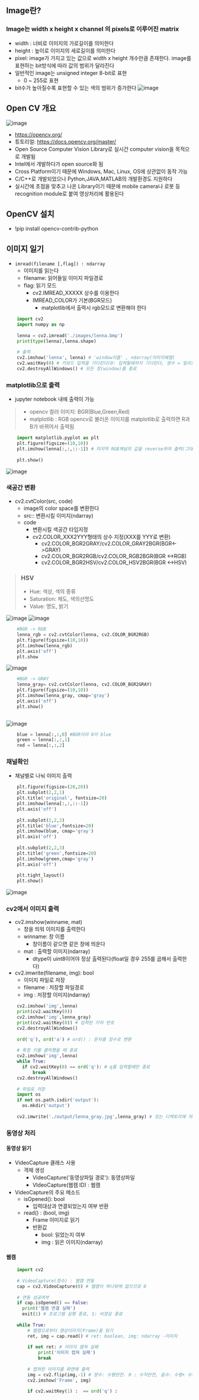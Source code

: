 ## Image란?
### Image는 width x height x channel 의 pixels로 이루어진 matrix
  
  - width : 너비로 이미지의 가로길이를 의미한다
  - height : 높이로 이미지의 세로길이를 의미한다
  - pixel: image가 가지고 있는 값으로 width x height 개수만큼 존재한다. image를 표현하는 bit방식에 따라 값의 범위가 달라진다
  - 일반적인 image는 unsigned integer 8-bit로 표현
    - 0 ~ 255로 표현
  - bit수가 높아질수록 표현할 수 있는 색의 범위가 증가한다
 ![image](https://user-images.githubusercontent.com/76146752/116854837-496b2400-ac33-11eb-87ba-847ceae65bab.png)


## Open CV 개요
![image](https://user-images.githubusercontent.com/76146752/116854878-58ea6d00-ac33-11eb-84f4-1e7dce9b108d.png)

 - https://opencv.org/
 - 튜토리얼: https://docs.opencv.org/master/
 - Open  Source Computer Vision Library로 실시간 computer vision을 목적으로 개발됨
 - Intel에서 개발하다가 open source화 됨
 - Cross Platform이기 때문에 Windows, Mac, Linux, OS에 상관없이 동작 가능
 - C/C++로 개발되었으나 Python,JAVA,MATLAB의 개발환경도 지원하다
 - 실시간에 초점을 맞추고 나온 Library이기 때문에 mobile camera나 로봇 등 recognition module로 붙여 영상처리에 활용된다

## OpenCV 설치
  - !pip install opencv-contrib-python

## 이미지 일기
  - `imread(filename [,flag]) : ndarray`
    - 이미지를 읽는다
    - filename: 읽어들일 이미지 파일경로
    - flag: 읽기 모드
        - cv2.IMREAD_XXXXX 상수를 이용한다
        - IMREAD_COLOR가 기본(BGR모드)
            - matplotlib에서 출력시 rgb모드로 변환해야 한다


``` python
    import cv2
    import numpy as np
    
    lenna = cv2.imread('./images/lenna.bmp')
    print(type(lenna),lenna.shape)
    
    # 출력
    cv2.imshow('lenna', lenna) # 'window이름' , ndarray(이미지배열)
    cv2.waitKey(0) # 키보드 입력을 기다린다(0: 입력될때까지 기다린다, 양수 = 밀리초)
    cv2.destroyAllWindows() # 모든 창(window)를 종료
```

### matplotlib으로 출력
  - jupyter notebook 내에 출력이 가능
  > - opencv 컬러 이미지: BGR(Blue,Green,Red)
  > - matplotlib : RGB
  > opencv로 불러온 이미지를 matplotlib로 출력하면 R과 B가 바뀌어서 출력됨
  > 

 ``` python
     import matplotlib.pyplot as plt
     plt.figure(figsize=(10,10))
     plt.imshow(lenna[:,:,::-1]) # 마지막 RGB채널의 값을 reverse하여 출력(그대로 출력하면 R과 B가 뒤바뀌어 출력됨)
     
     plt.show()
```
![image](https://user-images.githubusercontent.com/76146752/116859400-eed5c600-ac3a-11eb-9d24-73801c752e0f.png)

### 색공간 변환
  - cv2.cvtColor(src, code)
    - image의 color space를 변환한다
    - src:: 변환시킬 이미지(ndarray)
    - code
        - 변환시킬 색공간 타입지정
        - cv2.COLOR_XXX2YYY형태의 상수 지정(XXX를 YYY로 변환)
            - cv2.COLOR_BGR2GRAY/cv2.COLOR_GRAY2BGR(BGR<->GRAY)
            - cv2.COLOR_BGR2RGB/cv2.COLOR_RGB2BGR(BGR <->RGB)
            - cv2.COLOR_BGR2HSV/cv2.COLOR_HSV2BGR(BGR <->HSV)

   > ### HSV
   >  - Hue: 색상, 색의 종류
   >  - Saturation: 채도, 색의선명도
   >  - Value: 명도, 밝기
   >  
![image](https://user-images.githubusercontent.com/76146752/116889933-155e2600-ac68-11eb-9180-b2f3906d3a75.png)
![image](https://user-images.githubusercontent.com/76146752/116889952-18f1ad00-ac68-11eb-8054-4556e230f1b5.png)


``` python
    #BGR -> RGB
    lenna_rgb = cv2.cvtColor(lenna, cv2.COLOR_BGR2RGB)
    plt.figure(figsize=(10,10))
    plt.imshow(lenna_rgb)
    plt.axis('off')
    plt.show
```
![image](https://user-images.githubusercontent.com/76146752/116890131-3f174d00-ac68-11eb-9f05-7647828c9a25.png)




``` python
    #BGR -> GRAY
    lenna_gray= cv2.cvtColor(lenna, cv2.COLOR_BGR2GRAY)
    plt.figure(figsize=(10,10))
    plt.imshow(lenna_gray, cmap='gray')
    plt.axis('off')
    plt.show()
    
```
![image](https://user-images.githubusercontent.com/76146752/116890275-69690a80-ac68-11eb-8dd1-bbf752341b2d.png)

``` python
    blue = lenna[:,:,0] #BGR이라 0이 blue
    green = lenna[:,:,1]
    red = lenna[:,:,2]
```

### 채널확인
  - 채널별로 나눠 이미지 출력

``` python
    plt.figure(figsize=(20,20))
    plt.subplot(2,2,1)
    plt.title('original', fontsize=20)
    plt.imshow(lenna[:,:,::-1])
    plt.axis('off')
    
    plt.subplot(2,2,2)
    plt.title('blue',fontsize=20)
    plt.imshow(blue, cmap='gray')
    plt.axis('off')
    
    plt.subplot(2,2,3)
    plt.title('green',fontsize=20)
    plt.imshow(green,cmap='gray')
    plt.axis('off')
    
    plt.tight_layout()
    plt.show()
```
![image](https://user-images.githubusercontent.com/76146752/116892152-7d157080-ac6a-11eb-8320-a0632e3995a4.png)

### cv2에서 이미지 출력
  - cv2.imshow(winname, mat)
     - 창을 띄워 이미지를 출력한다
     - winname: 창 이름
        - 창이름이 같으면 같은 창에 띄운다
     - mat : 출력할 이미지(ndarray)
        - dtype이 uint8이어야 정상 출력된다(float일 경우 255를 곱해서 출력한다)
  - cv2.imwrite(filename, img): bool
     - 이미지 파일로 저장
     - filename : 저장할 파일경로
     - img : 저장할 이미지(ndarray)

``` python
    cv2.imshow('img',lenna)
    print(cv2.waitKey(0))
    cv2.imshow('img',lenna_gray)
    print(cv2.waitKey(0)) # 입력된 키의 번호
    cv2.destroyAllWindows()
    
    ord('q'), ord('a') # ord() : 문자를 정수로 변환
    
    # 특정 키를 클릭했을 때 종료
    cv2.imshow('img',lenna)
    while True:
      if cv2.waitKey(0) == ord('q'): # q를 입력할때만 종료
          break
    cv2.destroyAllWindows()
    
    # 파일로 저장
    import os
    if not os.path.isdir('output'):
      os.mkdir('output')
      
    cv2.imwrite('./output/lenna_gray.jpg',lenna_gray) # 있는 디렉토리에 저장해야 한다
```

### 동영상 처리
  #### 동영상 읽기
  
  - VideoCapture 클래스 사용
      - 객체 생성
        - VideoCapture('동영상파일 경로'): 동영상파일
        - VIdeoCapture(웹캠 ID) : 웹캠
  - VideoCapture의 주요 메소드
      - isOpened(): bool
          - 입력대상과 연결되었는지 여부 반환
      - read() : (bool, img)
          - Frame 이미지로 읽기
          - 반환값
              - bool: 읽었는지 여부
              - img : 읽은 이미지(ndarray)

#### 웹캠

``` python
    import cv2
    
    # VideoCapture(정수) : 웹캠 연동
    cap = cv2.VideoCapture(0) # 웹캠이 하나밖에 없으므로 0
    
    # 연동 성공여부
    if cap.isOpened() == False:
      print('웹캠 연결 실패')
      exit(1) # 프로그램 실행 종료, 1: 비정상 종료
      
    while True:
        # 웹캠으로부터 영상이미지(Frame)을 읽기
        ret, img = cap.read() # ret: boolean, img: ndarray -이미지
        
        if not ret: # 이미지 캠쳐 실패
            print('이미지 캡쳐 실패')
            break
            
        # 캡쳐한 이미지를 화면에 출력
        img = cv2.flip(img,-1) # 양수: 수평반전. 0 : 수직반전, 음수: 수평+ 수직반전
        cv2.imshow('Frame', img)
        
        if cv2.waitKey(1) :  == ord('q') : 
         
         
         
